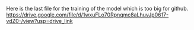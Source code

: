 Here is the last file for the training of the model which is too big for github. https://drive.google.com/file/d/1wxuFLo70Rpnqmc8aLhuvJp0617-vdZ0-/view?usp=drive_link
